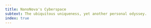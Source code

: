 ```yaml
---
title: NanoNova's Cyberspace
subtext: The ubiquitous uniqueness, yet another personal odyssey.
index: true
---
```

